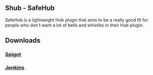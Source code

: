## Shub - SafeHub
SafeHub is a lightweight Hub plugin that aims to be a really good fit for people who don't want a lot of bells and whistles in their Hub plugin.
## Downloads
### [Spigot](https://www.spigotmc.org/resources/shub-safehub.29284/)<br>
### [Jenkins](https://www.ci.dirolgaming.me)<br>
